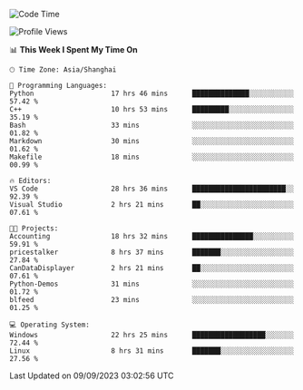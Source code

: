 <!--START_SECTION:waka-->
![Code Time](http://img.shields.io/badge/Code%20Time-1%2C242%20hrs%2051%20mins-blue)

![Profile Views](http://img.shields.io/badge/Profile%20Views-0-blue)

📊 **This Week I Spent My Time On** 

```text
🕑︎ Time Zone: Asia/Shanghai

💬 Programming Languages: 
Python                   17 hrs 46 mins      ██████████████░░░░░░░░░░░   57.42 % 
C++                      10 hrs 53 mins      █████████░░░░░░░░░░░░░░░░   35.19 % 
Bash                     33 mins             ░░░░░░░░░░░░░░░░░░░░░░░░░   01.82 % 
Markdown                 30 mins             ░░░░░░░░░░░░░░░░░░░░░░░░░   01.62 % 
Makefile                 18 mins             ░░░░░░░░░░░░░░░░░░░░░░░░░   00.99 % 

🔥 Editors: 
VS Code                  28 hrs 36 mins      ███████████████████████░░   92.39 % 
Visual Studio            2 hrs 21 mins       ██░░░░░░░░░░░░░░░░░░░░░░░   07.61 % 

🐱‍💻 Projects: 
Accounting               18 hrs 32 mins      ███████████████░░░░░░░░░░   59.91 % 
pricestalker             8 hrs 37 mins       ███████░░░░░░░░░░░░░░░░░░   27.84 % 
CanDataDisplayer         2 hrs 21 mins       ██░░░░░░░░░░░░░░░░░░░░░░░   07.61 % 
Python-Demos             31 mins             ░░░░░░░░░░░░░░░░░░░░░░░░░   01.72 % 
blfeed                   23 mins             ░░░░░░░░░░░░░░░░░░░░░░░░░   01.25 % 

💻 Operating System: 
Windows                  22 hrs 25 mins      ██████████████████░░░░░░░   72.44 % 
Linux                    8 hrs 31 mins       ███████░░░░░░░░░░░░░░░░░░   27.56 % 
```


 Last Updated on 09/09/2023 03:02:56 UTC
<!--END_SECTION:waka-->